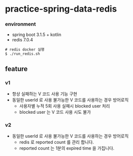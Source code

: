 # practice-spring-data-redis

### environment

- spring boot 3.1.5 + kotlin
- redis 7.0.4

```shell
# redis docker 실행
$ ./run_redis.sh
```

## feature

### v1

- 항상 실패하는 V 코드 사용 기능 구현
- 동일한 userId 로 사용 불가능한 V 코드를 사용하는 경우 방어로직
    - 사용자별 누적 5회 사용 실패시 blocked user 처리
    - blocked user 는 V 코드 사용 시도 불가

### v2

- 동일한 userId 로 사용 불가능한 V 코드를 사용하는 경우 방어로직
    - redis 로 reported count 를 관리 합니다.
    - reported count 는 1분의 expired time 을 가집니다. 
